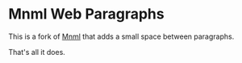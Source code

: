 # Mnml Web Paragraphs

This is a fork of [Mnml](https://github.com/curiositry/mnml-ghost-theme) that adds a small space between paragraphs.

That's all it does. 